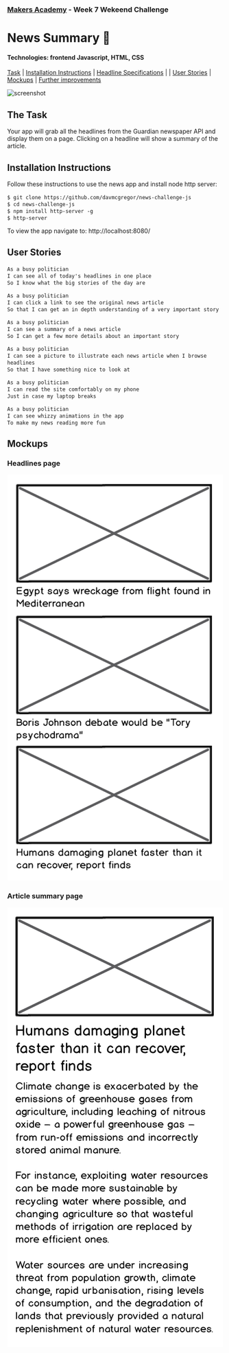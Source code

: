 ### [Makers Academy](http://www.makersacademy.com) - Week 7 Wekeend Challenge 

# News Summary 📰

#### Technologies: frontend Javascript, HTML, CSS

[Task](#Task) |  [Installation Instructions](#Installation) | [Headline Specifications](#Headline_Specifications) | | [User Stories](#User_Stories) | [Mockups](#Mockups) | [Further improvements](#Further_Improvements)

![screenshot](screenshot.jpg)

## <a name="Task">The Task</a>

Your app will grab all the headlines from the Guardian newspaper API and display them on a page. Clicking on a headline will show a summary of the article.

## <a name="Installation">Installation Instructions</a>

Follow these instructions to use the news app and install node http server:

```
$ git clone https://github.com/davmcgregor/news-challenge-js
$ cd news-challenge-js
$ npm install http-server -g
$ http-server
```
To view the app navigate to: http://localhost:8080/

## <a name="User_Stories">User Stories</a>

```
As a busy politician
I can see all of today's headlines in one place
So I know what the big stories of the day are
```
```
As a busy politician
I can click a link to see the original news article
So that I can get an in depth understanding of a very important story
```
```
As a busy politician
I can see a summary of a news article
So I can get a few more details about an important story
```
```
As a busy politician
I can see a picture to illustrate each news article when I browse headlines
So that I have something nice to look at
```
```
As a busy politician
I can read the site comfortably on my phone
Just in case my laptop breaks
```
```
As a busy politician
I can see whizzy animations in the app
To make my news reading more fun
```

## <a name="Mockups">Mockups</a>

### Headlines page

![Headlines page mockup](/images/news-summary-project-headlines-page-mockup.png)

### Article summary page

![Article page mockup](/images/news-summary-project-article-page-mockup.png)